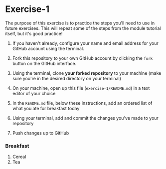 # Exercise-1

The purpose of this exercise is to practice the steps you'll need to use in future exercises. This will repeat some of the steps from the module tutorial itself, but it's good practice!

1. If you haven't already, configure your name and email address for your GitHub account using the terminal.


2. Fork this repository to your own GitHub account by clicking the `fork` button on the GitHub interface.


3. Using the terminal, clone **your forked repository** to your machine (make sure you're in the desired directory on your terminal)


4. On your machine, open up this file (`exercise-1/README.md`) in a text editor of your choice


5. In the `README.md` file, below these instructions, add an ordered list of what you ate for breakfast today


6. Using your terminal, add and commit the changes you've made to your repository


7. Push changes up to GitHub

### Breakfast
1. Cereal
2. Tea
